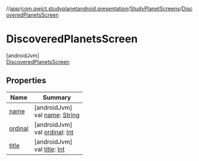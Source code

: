 //[app](../../../../index.md)/[com.qwict.studyplanetandroid.presentation](../../index.md)/[StudyPlanetScreens](../index.md)/[DiscoveredPlanetsScreen](index.md)

# DiscoveredPlanetsScreen

[androidJvm]\
[DiscoveredPlanetsScreen](index.md)

## Properties

| Name | Summary |
|---|---|
| [name](../-planet-explorer-screen/index.md#-372974862%2FProperties%2F-912451524) | [androidJvm]<br>val [name](../-planet-explorer-screen/index.md#-372974862%2FProperties%2F-912451524): [String](https://kotlinlang.org/api/latest/jvm/stdlib/kotlin/-string/index.html) |
| [ordinal](../-planet-explorer-screen/index.md#-739389684%2FProperties%2F-912451524) | [androidJvm]<br>val [ordinal](../-planet-explorer-screen/index.md#-739389684%2FProperties%2F-912451524): [Int](https://kotlinlang.org/api/latest/jvm/stdlib/kotlin/-int/index.html) |
| [title](../title.md) | [androidJvm]<br>val [title](../title.md): [Int](https://kotlinlang.org/api/latest/jvm/stdlib/kotlin/-int/index.html) |
